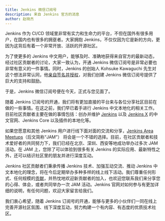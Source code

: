 ```yaml
---
title: Jenkins 微信订阅号
description: 来自 Jenkins 官方的消息
author: 赵晓杰
---
```


Jenkins 作为 CI/CD 领域里非常有实力和生命力的平台，不但在国外有很多用户，在国内也有很多的拥趸者。大家拥抱 Jenkins，不仅仅因为它是新的方向，更因为这背后有着一个非常开放、活跃的开源社区。

为了使更多的 Jenkins 中文用户，能够及时、准确地获得来自官方的最新动态，经过社区贡献者的讨论，大家一致认为，开通 Jenkins 微信订阅号是非常必要也非常有意义的一件事情。同时，Jenkins 的创始人 Kohsuke Kawaguchi 先生对这个想法非常认同，他[亲自签名并授权](https://jenkins.io/wechat.pdf)，对我们创建 Jenkins 微信订阅号提供了巨大的支持和鼓励。

于是，Jenkins 微信订阅号便在今天，正式与您见面了。

随着 Jenkins 订阅号的开通，我们将有更加直接的平台来与各位分享社区目前在做的一些事情。在这之前，我们早已着手进行 Jenkins 中文本地化的相关工作。目前社区贡献者主要在做的事情包括：创办并维护 [Jenkins](https://jenkins.io/zh/) 以及 [Jenkins X](https://jenkins-x.io/zh/) 的中文官网、Jenkins Core 以及插件的本地化等。

如果您愿意和其他 Jenkins 用户进行线下面对面的交流和分享，[Jenkins Area Meetups](https://jenkins.io/zh/projects/jam/)（后文简称“JAM”） 将会是一个不错的选择。目前，在社区贡献者和技术爱好者的共同努力下，我们已经在北京、深圳、西安等地成功举办过多次 JAM 活动。在 JAM 上，您除了可以体验到很多有关 Jenkins 的实际应用、最新特性之外，还可以结识社区里的朋友并进行深度互动。

Jenkins 社区贡献者们秉承传播 Jenkins 技术、加强互动交流、推动 Jenkins 中文本地化的理念，将在今后定期举办多种多样的线上线下活动。我们尊重任何形式、任何规模的[贡献](https://jenkins.io/zh/participate/)，并热忱地欢迎新贡献者的加⼊，也欢迎您联系我们来分享您的心得、体会，或者共同举办一次 JAM 活动。Jenkins 官网对如何参与有更加详细的说明，有任何问题，欢迎大家留言给我们。

我们衷心希望，随着 Jenkins 订阅号的开通，能够与更多的小伙伴们一同在线上完善开源社区氛围、线下深度互动，努力构建一个有内容、有态度的优质技术社区。
